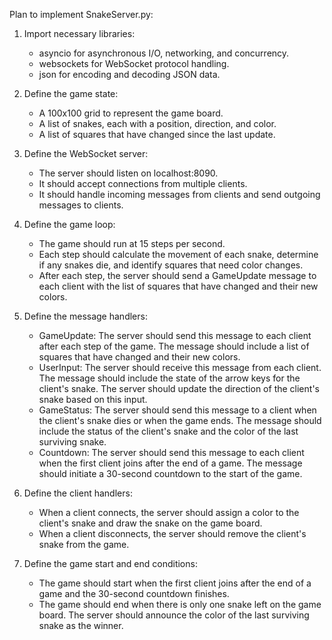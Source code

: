 Plan to implement SnakeServer.py:

1. Import necessary libraries:
    - asyncio for asynchronous I/O, networking, and concurrency.
    - websockets for WebSocket protocol handling.
    - json for encoding and decoding JSON data.

2. Define the game state:
    - A 100x100 grid to represent the game board.
    - A list of snakes, each with a position, direction, and color.
    - A list of squares that have changed since the last update.

3. Define the WebSocket server:
    - The server should listen on localhost:8090.
    - It should accept connections from multiple clients.
    - It should handle incoming messages from clients and send outgoing messages to clients.

4. Define the game loop:
    - The game should run at 15 steps per second.
    - Each step should calculate the movement of each snake, determine if any snakes die, and identify squares that need color changes.
    - After each step, the server should send a GameUpdate message to each client with the list of squares that have changed and their new colors.

5. Define the message handlers:
    - GameUpdate: The server should send this message to each client after each step of the game. The message should include a list of squares that have changed and their new colors.
    - UserInput: The server should receive this message from each client. The message should include the state of the arrow keys for the client's snake. The server should update the direction of the client's snake based on this input.
    - GameStatus: The server should send this message to a client when the client's snake dies or when the game ends. The message should include the status of the client's snake and the color of the last surviving snake.
    - Countdown: The server should send this message to each client when the first client joins after the end of a game. The message should initiate a 30-second countdown to the start of the game.

6. Define the client handlers:
    - When a client connects, the server should assign a color to the client's snake and draw the snake on the game board.
    - When a client disconnects, the server should remove the client's snake from the game.

7. Define the game start and end conditions:
    - The game should start when the first client joins after the end of a game and the 30-second countdown finishes.
    - The game should end when there is only one snake left on the game board. The server should announce the color of the last surviving snake as the winner.